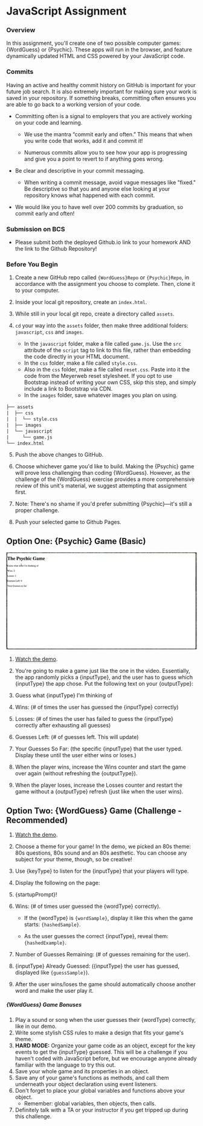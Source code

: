 # JavaScript Assignment

### Overview

In this assignment, you'll create one of two possible computer games: {WordGuess} or {Psychic}. These apps will run in the browser, and feature dynamically updated HTML and CSS powered by your JavaScript code.

### Commits

Having an active and healthy commit history on GitHub is important for your future job search. It is also extremely important for making sure your work is saved in your repository. If something breaks, committing often ensures you are able to go back to a working version of your code.

* Committing often is a signal to employers that you are actively working on your code and learning.

  * We use the mantra “commit early and often.”  This means that when you write code that works, add it and commit it!

  * Numerous commits allow you to see how your app is progressing and give you a point to revert to if anything goes wrong.

* Be clear and descriptive in your commit messaging.

  * When writing a commit message, avoid vague messages like "fixed." Be descriptive so that you and anyone else looking at your repository knows what happened with each commit.

* We would like you to have well over 200 commits by graduation, so commit early and often!

### Submission on BCS

* Please submit both the deployed Github.io link to your homework AND the link to the Github Repository!

### Before You Begin

1. Create a new GitHub repo called `{WordGuess}Repo` or `{Psychic}Repo`, in accordance with the assignment you choose to complete. Then, clone it to your computer.

2. Inside your local git repository, create an `index.html`.

3. While still in your local git repo, create a directory called `assets`.
4. `cd` your way into the `assets` folder, then make three additional folders: `javascript`, `css` and `images`.

   * In the `javascript` folder, make a file called `game.js`. Use the `src` attribute of the `script` tag to link to this file, rather than embedding the code directly in your HTML document.
   * In the `css` folder, make a file called `style.css`.
   * Also in the `css` folder, make a file called `reset.css`. Paste into it the code from the Meyerweb reset stylesheet. If you opt to use Bootstrap instead of writing your own CSS, skip this step, and simply include a link to Bootstrap via CDN.
   * In the `images` folder, save whatever images you plan on using.

```
├── assets
|  ├── css
|  |  └── style.css
|  ├── images
|  └── javascript
|     └── game.js
└── index.html
```

5. Push the above changes to GitHub.

6. Choose whichever game you'd like to build. Making the {Psychic} game will prove less challenging than coding {WordGuess}. However, as the challenge of the {WordGuess} exercise provides a more comprehensive review of this unit's material, we suggest attempting that assignment first.

7. Note: There's no shame if you'd prefer submitting {Psychic}—it's still a proper challenge.

8. Push your selected game to Github Pages.


## Option One: {Psychic} Game (Basic)

![Psychic](Images/1-Psychic.jpg)

1. [Watch the demo](https://youtu.be/qTc45Lox97g).

2. You're going to make a game just like the one in the video. Essentially, the app randomly picks a {inputType}, and the user has to guess which {inputType} the app chose. Put the following text on your {outputType}:

3. Guess what {inputType} I'm thinking of

4. Wins: (# of times the user has guessed the {inputType} correctly)

5. Losses: (# of times the user has failed to guess the {inputType} correctly after exhausting all guesses)

6. Guesses Left: (# of guesses left. This will update)

7. Your Guesses So Far: (the specific {inputType} that the user typed. Display these until the user either wins or loses.)

8. When the player wins, increase the Wins counter and start the game over again (without refreshing the {outputType}).

9. When the player loses, increase the Losses counter and restart the game without a {outputType} refresh (just like when the user wins).

## Option Two: {WordGuess} Game (Challenge - Recommended)

1. [Watch the demo](https://youtu.be/W-IJcC4tYFI).

2. Choose a theme for your game! In the demo, we picked an 80s theme: 80s questions, 80s sound and an 80s aesthetic. You can choose any subject for your theme, though, so be creative!

3. Use {keyType} to listen for the {inputType} that your players will type.

4. Display the following on the page:

5. {startupPrompt}!

6. Wins: (# of times user guessed the {wordType} correctly).

   * If the {wordType} is `{wordSample}`, display it like this when the game starts: `{hashedSample}`.

   * As the user guesses the correct {inputType}, reveal them: `{hashedExample}`.

7. Number of Guesses Remaining: (# of guesses remaining for the user).

8. {inputType} Already Guessed: ({inputType} the user has guessed, displayed like `{guessSample}`).

9. After the user wins/loses the game should automatically choose another word and make the user play it.

##### {WordGuess} Game Bonuses

1. Play a sound or song when the user guesses their {wordType} correctly, like in our demo.
2. Write some stylish CSS rules to make a design that fits your game's theme.
3. **HARD MODE:** Organize your game code as an object, except for the key events to get the {inputType} guessed. This will be a challenge if you haven't coded with JavaScript before, but we encourage anyone already familiar with the language to try this out.
4. Save your whole game and its properties in an object.
5. Save any of your game's functions as methods, and call them underneath your object declaration using event listeners.
6. Don't forget to place your global variables and functions above your object.
   * Remember: global variables, then objects, then calls.
7. Definitely talk with a TA or your instructor if you get tripped up during this challenge.
